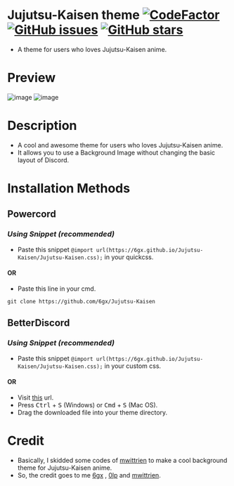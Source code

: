 # Jujutsu-Kaisen theme [![CodeFactor](https://www.codefactor.io/repository/github/6gx/jujutsu-kaisen/badge)](https://www.codefactor.io/repository/github/6gx/jujutsu-kaisen) [![GitHub issues](https://img.shields.io/github/issues/6gx/jujutsu-kaisen?style=flat)](https://github.com/6gx/jujutsu-kaisen/issues) [![GitHub stars](https://img.shields.io/github/stars/6gx/jujutsu-kaisen?style=flat)](https://github.com/6gx/jujutsu-kaisen/stargazers)
- A theme for users who loves Jujutsu-Kaisen anime.

# Preview
![image](https://cdn.discordapp.com/attachments/819228300165120023/828010604798148618/unknown.png)
![image](https://media.discordapp.net/attachments/819228300165120023/839471264015712256/unknown.png)

# Description
- A cool and awesome theme for users who loves Jujutsu-Kaisen anime.
- It allows you to use a Background Image without changing the basic layout of Discord.

# Installation Methods

## Powercord
### ___Using Snippet (recommended)___
- Paste this snippet `@import url(https://6gx.github.io/Jujutsu-Kaisen/Jujutsu-Kaisen.css);` in your quickcss.
#### ____OR____
- Paste this line in your cmd.
```
git clone https://github.com/6gx/Jujutsu-Kaisen
```

## BetterDiscord
### ___Using Snippet (recommended)___
- Paste this snippet `@import url(https://6gx.github.io/Jujutsu-Kaisen/Jujutsu-Kaisen.css);` in your custom css.
#### ____OR____
- Visit [this](https://raw.githubusercontent.com/6gx/Jujutsu-Kaisen/main/Jujutsu-Kaisen.theme.css) url.
- Press <kbd>Ctrl</kbd> + <kbd>S</kbd> (Windows) or <kbd>Cmd</kbd> + <kbd>S</kbd> (Mac OS).
- Drag the downloaded file into your theme directory.

# Credit
- Basically, I skidded some codes of [mwittrien](https://github.com/mwittrien) to make a cool background theme for Jujutsu-Kaisen anime.
- So, the credit goes to me [6gx](https://github.com/mwittrien/6gx) , [0lp](https://github.com/0lp) and [mwittrien](https://github.com/mwittrien).
